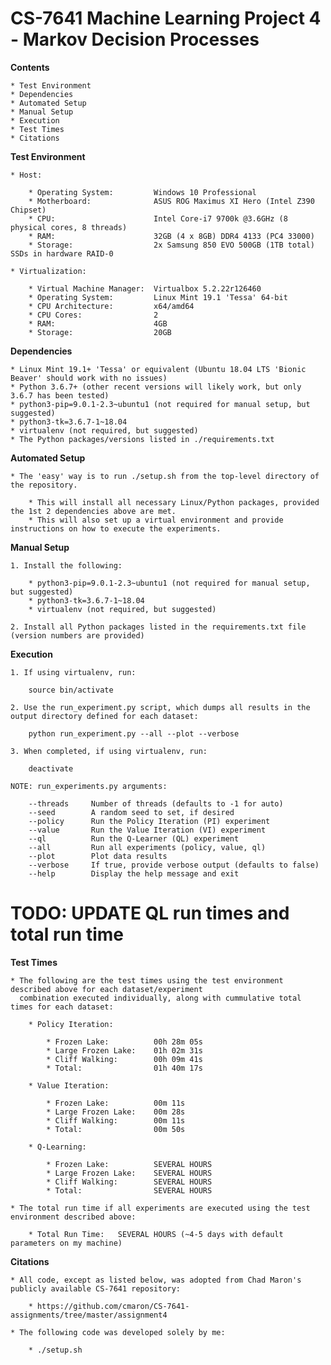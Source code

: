 # CS-7641 Machine Learning Project 4 - Markov Decision Processes


**Contents**

    * Test Environment
    * Dependencies
    * Automated Setup
    * Manual Setup
    * Execution
    * Test Times
    * Citations


**Test Environment**

    * Host:

        * Operating System:         Windows 10 Professional
        * Motherboard:              ASUS ROG Maximus XI Hero (Intel Z390 Chipset)
        * CPU:                      Intel Core-i7 9700k @3.6GHz (8 physical cores, 8 threads)
        * RAM:                      32GB (4 x 8GB) DDR4 4133 (PC4 33000)
        * Storage:                  2x Samsung 850 EVO 500GB (1TB total) SSDs in hardware RAID-0

    * Virtualization:

        * Virtual Machine Manager:  Virtualbox 5.2.22r126460
        * Operating System:         Linux Mint 19.1 'Tessa' 64-bit
        * CPU Architecture:         x64/amd64
        * CPU Cores:                2
        * RAM:                      4GB
        * Storage:                  20GB


**Dependencies**

    * Linux Mint 19.1+ 'Tessa' or equivalent (Ubuntu 18.04 LTS 'Bionic Beaver' should work with no issues)
    * Python 3.6.7+ (other recent versions will likely work, but only 3.6.7 has been tested)
    * python3-pip=9.0.1-2.3~ubuntu1 (not required for manual setup, but suggested)
    * python3-tk=3.6.7-1~18.04
    * virtualenv (not required, but suggested)
    * The Python packages/versions listed in ./requirements.txt


**Automated Setup**

    * The 'easy' way is to run ./setup.sh from the top-level directory of the repository.

        * This will install all necessary Linux/Python packages, provided the 1st 2 dependencies above are met.
        * This will also set up a virtual environment and provide instructions on how to execute the experiments.


**Manual Setup**

    1. Install the following:

        * python3-pip=9.0.1-2.3~ubuntu1 (not required for manual setup, but suggested)
        * python3-tk=3.6.7-1~18.04
        * virtualenv (not required, but suggested)

    2. Install all Python packages listed in the requirements.txt file (version numbers are provided)


**Execution**

    1. If using virtualenv, run:

        source bin/activate

    2. Use the run_experiment.py script, which dumps all results in the output directory defined for each dataset:

        python run_experiment.py --all --plot --verbose

    3. When completed, if using virtualenv, run:

        deactivate

    NOTE: run_experiments.py arguments:

        --threads     Number of threads (defaults to -1 for auto)
        --seed        A random seed to set, if desired
        --policy      Run the Policy Iteration (PI) experiment
        --value       Run the Value Iteration (VI) experiment
        --ql          Run the Q-Learner (QL) experiment
        --all         Run all experiments (policy, value, ql)
        --plot        Plot data results
        --verbose     If true, provide verbose output (defaults to false)
        --help        Display the help message and exit


# TODO: UPDATE QL run times and total run time
**Test Times**

    * The following are the test times using the test environment described above for each dataset/experiment
      combination executed individually, along with cummulative total times for each dataset:

        * Policy Iteration:

            * Frozen Lake:          00h 28m 05s
            * Large Frozen Lake:    01h 02m 31s
            * Cliff Walking:        00h 09m 41s
            * Total:                01h 40m 17s

        * Value Iteration:

            * Frozen Lake:          00m 11s
            * Large Frozen Lake:    00m 28s
            * Cliff Walking:        00m 11s
            * Total:                00m 50s

        * Q-Learning:

            * Frozen Lake:          SEVERAL HOURS
            * Large Frozen Lake:    SEVERAL HOURS
            * Cliff Walking:        SEVERAL HOURS
            * Total:                SEVERAL HOURS

    * The total run time if all experiments are executed using the test environment described above:

        * Total Run Time:   SEVERAL HOURS (~4-5 days with default parameters on my machine)


**Citations**

    * All code, except as listed below, was adopted from Chad Maron's publicly available CS-7641 repository:

        * https://github.com/cmaron/CS-7641-assignments/tree/master/assignment4

    * The following code was developed solely by me:

        * ./setup.sh

